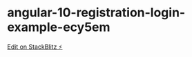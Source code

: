 # angular-10-registration-login-example-ecy5em

[Edit on StackBlitz ⚡️](https://stackblitz.com/edit/angular-10-registration-login-example-ecy5em)